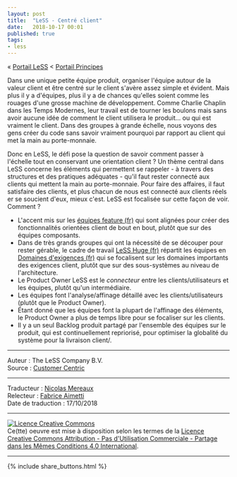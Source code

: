```yaml
---
layout: post
title:  "LeSS - Centré client"
date:   2018-10-17 00:01
published: true
tags:
- less
---
```


« [Portail LeSS](http://www.les-traducteurs-agiles.org/2016/12/26/portail-less.html) < [Portail Principes](http://www.les-traducteurs-agiles.org/2016/12/28/less-portail-principes.html)

Dans une unique petite équipe produit, organiser l'équipe autour de la valeur client et être centré sur le client s'avère assez simple et évident. Mais plus il y a d'équipes, plus il y a de chances qu'elles soient comme les rouages d'une grosse machine de développement. Comme Charlie Chaplin dans les Temps Modernes, leur travail est de tourner les boulons mais sans avoir aucune idée de comment le client utilisera le produit... ou qui est vraiment le client. Dans des groupes à grande échelle, nous voyons des gens créer du code sans savoir vraiment pourquoi par rapport au client qui met la main au porte-monnaie.

Donc en LeSS, le défi pose la question de savoir comment passer à l'échelle tout en conservant une orientation client ? Un thème central dans LeSS concerne les éléments qui permettent se rappeler - à travers des structures et des pratiques adéquates - qu'il faut rester connecté aux clients qui mettent la main au porte-monnaie. Pour faire des affaires, il faut satisfaire des clients, et plus chacun de nous est connecté aux clients réels er se soucient d'eux, mieux c'est. LeSS est focalisée sur cette façon de voir. Comment ?

* L'accent mis sur les [équipes feature (fr)](http://www.les-traducteurs-agiles.org/2017/01/06/less-equipes-feature.html) qui sont alignées pour créer des fonctionnalités orientées client de bout en bout, plutôt que sur des équipes composants.
* Dans de très grands groupes qui ont la nécessité de se découper pour rester gérable, le cadre de travail [LeSS Huge (fr)](http://www.les-traducteurs-agiles.org/2016/12/26/less-portail-less-huge.html) répartit les équipes en [Domaines d'exigences (fr)](http://www.les-traducteurs-agiles.org/2016/12/19/less-domaines-d-exigences.html) qui se focalisent sur les domaines importants des exigences client, plutôt que sur des sous-systèmes au niveau de l'architecture.
* Le Product Owner LeSS est le _connecteur_ entre les clients/utilisateurs et les équipes, plutôt qu'un intermédiaire.
* Les équipes font l'analyse/affinage détaillé avec les clients/utilisateurs (plutôt que le Product Owner).
* Étant donné que les équipes font la plupart de l'affinage des éléments, le Product Owner a plus de temps libre pour se focaliser sur les clients.
* Il y a un seul Backlog produit partagé par l'ensemble des équipes sur le produit, qui est continuellement repriorisé, pour optimiser la globalité du système pour la livraison client/.


---
Auteur : The LeSS Company B.V.  
Source : [Customer Centric](https://less.works/less/principles/customer-centric.html)  

---
Traducteur : [Nicolas Mereaux](http://www.les-traducteurs-agiles.org/traducteurs/)  
Relecteur : [Fabrice Aimetti](http://www.fabrice-aimetti.fr/)  
Date de traduction : 17/10/2018  

---

<a rel="license" href="http://creativecommons.org/licenses/by-nc-sa/4.0/"><img alt="Licence Creative Commons" style="border-width:0" src="http://i.creativecommons.org/l/by-nc-sa/4.0/88x31.png" /></a><br />Ce(tte) oeuvre est mise à disposition selon les termes de la <a rel="license" href="http://creativecommons.org/licenses/by-nc-sa/4.0/">Licence Creative Commons Attribution - Pas d'Utilisation Commerciale - Partage dans les Mêmes Conditions 4.0 International</a>.

---

{% include share_buttons.html %}
